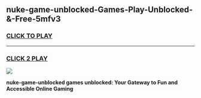 
## nuke-game-unblocked-Games-Play-Unblocked-&-Free-5mfv3
<h3>
<a href="https://premium76.site?title=nuke-game-unblocked&ref=24A">CLICK TO PLAY</a></h3>
<hr>

<h3>
<a href="https://premium76.site?title=nuke-game-unblocked&ref=24A">CLICK 2 PLAY</a>
  
</h3>

<a href="https://premium76.site?title=nuke-game-unblocked&ref=24A"><img src="https://clearcache.store/games.png"></a>


**nuke-game-unblocked games unblocked: Your Gateway to Fun and Accessible Online Gaming**
